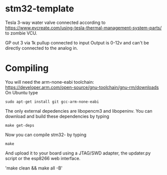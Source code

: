 # stm32-template

Tesla 3-way water valve connected according to https://www.evcreate.com/using-tesla-thermal-management-system-parts/ to zombie VCU. 

GP out 3 via 1k pullup connected to input
Output is 0-12v and can't be directly connected to the analog in.


# Compiling
You will need the arm-none-eabi toolchain: https://developer.arm.com/open-source/gnu-toolchain/gnu-rm/downloads
On Ubuntu type

`sudo apt-get install git gcc-arm-none-eabi`

The only external depedencies are libopencm3 and libopeninv. You can download and build these dependencies by typing

`make get-deps`

Now you can compile stm32-<yourname> by typing

`make`

And upload it to your board using a JTAG/SWD adapter, the updater.py script or the esp8266 web interface.

'make clean && make all -B'

